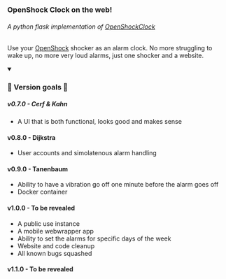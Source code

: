 ### OpenShock Clock on the web!
###### A python flask implementation of [OpenShockClock](https://github.com/Arxari/OpenShockClock)

Use your [OpenShock](https://openshock.org/) shocker as an alarm clock.
No more struggling to wake up, no more very loud alarms, just one shocker and a website.

<details open>
<summary><h3>🎉 Version goals 🎉</h3></summary>
  
##### v0.7.0 - Cerf & Kahn
- A UI that is both functional, looks good and makes sense

#### v0.8.0 - Dijkstra
- User accounts and simolatenous alarm handling

#### v0.9.0 - Tanenbaum
- Ability to have a vibration go off one minute before the alarm goes off
- Docker container
  
#### v1.0.0 - To be revealed
- A public use instance
- A mobile webwrapper app
- Ability to set the alarms for specific days of the week
- Website and code cleanup
- All known bugs squashed

#### v1.1.0 - To be revealed

</details open>
